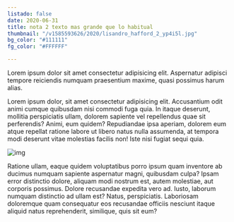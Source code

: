 ```yaml
---
listado: false
date: 2020-06-31
title: nota 2 texto mas grande que lo habitual
thumbnail: "/v1585593626/2020/lisandro_hafford_2_yp4i5l.jpg"
bg_color: "#111111"
fg_color: "#FFFFFF"

---
```


Lorem ipsum dolor sit amet consectetur adipisicing elit. Aspernatur adipisci tempore reiciendis numquam praesentium maxime, quasi possimus harum alias.


Lorem ipsum dolor, sit amet consectetur adipisicing elit. Accusantium odit animi cumque quibusdam nisi commodi fuga quia. In itaque deserunt, mollitia perspiciatis ullam, dolorem sapiente vel repellendus quae sit perferendis?
Animi, eum quidem? Repudiandae ipsa aperiam, dolorem eum atque repellat ratione labore ut libero natus nulla assumenda, at tempora modi deserunt vitae molestias facilis non! Iste nisi fugiat sequi quia.

![img](https://res.cloudinary.com/freezer/c_limit,w_1280,h_920,q_85/v1589576862/2020/dfsf_bcnque.jpg)


Ratione ullam, eaque quidem voluptatibus porro ipsum quam inventore ab ducimus numquam sapiente aspernatur magni, quibusdam culpa? Ipsam error distinctio dolore, aliquam modi nostrum est, autem molestiae, aut corporis possimus.
Dolore recusandae expedita vero ad. Iusto, laborum numquam distinctio ad ullam est? Natus, perspiciatis. Laboriosam doloremque quam consequatur eos recusandae officiis nesciunt itaque aliquid natus reprehenderit, similique, quis sit eum?
